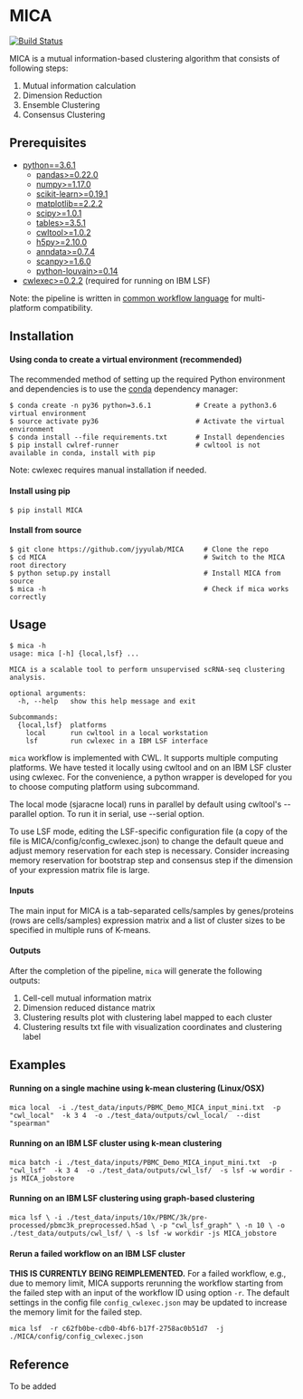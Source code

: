 # MICA
[![Build Status](https://travis-ci.com/jyyulab/MICA.svg?token=HDr9KWz2yFUbD2psHJxJ&branch=master)](https://travis-ci.com/jyyulab/MICA)

MICA is a mutual information-based clustering algorithm that consists of following steps:
1. Mutual information calculation
2. Dimension Reduction
3. Ensemble Clustering
4. Consensus Clustering


## Prerequisites
* [python==3.6.1](https://www.python.org/downloads/)
    * [pandas>=0.22.0](https://pandas.pydata.org/)
    * [numpy>=1.17.0](https://www.scipy.org/scipylib/download.html)
    * [scikit-learn>=0.19.1](http://scikit-learn.org/stable/install.html#)
    * [matplotlib==2.2.2](https://matplotlib.org/users/installing.html)
    * [scipy>=1.0.1](https://www.scipy.org/install.html)
    * [tables>=3.5.1](https://github.com/PyTables/PyTables)
    * [cwltool>=1.0.2](https://github.com/common-workflow-language/cwltool)
    * [h5py>=2.10.0](https://www.h5py.org/)
    * [anndata>=0.7.4](https://anndata.readthedocs.io/en/latest/index.html#)
    * [scanpy>=1.6.0](https://scanpy-tutorials.readthedocs.io/en/latest/index.html)
    * [python-louvain>=0.14](https://github.com/taynaud/python-louvain)
* [cwlexec>=0.2.2](https://github.com/IBMSpectrumComputing/cwlexec) (required for running on IBM LSF)

Note: the pipeline is written in [common workflow language](https://www.commonwl.org/) for multi-platform compatibility.


## Installation
#### Using conda to create a virtual environment (recommended)
The recommended method of setting up the required Python environment and dependencies 
is to use the [conda](https://conda.io/docs/) dependency manager:
```
$ conda create -n py36 python=3.6.1           # Create a python3.6 virtual environment
$ source activate py36                        # Activate the virtual environment
$ conda install --file requirements.txt       # Install dependencies
$ pip install cwlref-runner                   # cwltool is not available in conda, install with pip
```

Note: cwlexec requires manual installation if needed.


#### Install using pip
```
$ pip install MICA
```


#### Install from source
```
$ git clone https://github.com/jyyulab/MICA     # Clone the repo
$ cd MICA                                       # Switch to the MICA root directory
$ python setup.py install                       # Install MICA from source
$ mica -h                                       # Check if mica works correctly
```


## Usage
```
$ mica -h
usage: mica [-h] {local,lsf} ...

MICA is a scalable tool to perform unsupervised scRNA-seq clustering analysis.

optional arguments:
  -h, --help   show this help message and exit

Subcommands:
  {local,lsf}  platforms
    local      run cwltool in a local workstation
    lsf        run cwlexec in a IBM LSF interface
```
`mica` workflow is implemented with CWL. It supports multiple computing platforms. 
We have tested it locally using cwltool and on an IBM LSF cluster using cwlexec. 
For the convenience, a python wrapper is developed for you to choose computing platform 
using subcommand.

The local mode (sjaracne local) runs in parallel by default using cwltool's --parallel option. 
To run it in serial, use --serial option.

To use LSF mode, editing the LSF-specific configuration file (a copy of the file is MICA/config/config_cwlexec.json)
to change the default queue and adjust memory reservation for each step is necessary. Consider 
increasing memory reservation for bootstrap step and consensus step if the dimension of your expression 
matrix file is large.


#### Inputs
The main input for MICA is a tab-separated cells/samples by genes/proteins (rows are cells/samples) expression 
matrix and a list of cluster sizes to be specified in multiple runs of K-means.


#### Outputs
After the completion of the pipeline, `mica` will generate the following outputs:
1. Cell-cell mutual information matrix 
2. Dimension reduced distance matrix 
3. Clustering results plot with clustering label mapped to each cluster
4. Clustering results txt file with visualization coordinates and clustering label


## Examples
#### Running on a single machine using k-mean clustering (Linux/OSX)
`mica local 
-i ./test_data/inputs/PBMC_Demo_MICA_input_mini.txt 
-p "cwl_local" 
-k 3 4 
-o ./test_data/outputs/cwl_local/ 
--dist "spearman"`


#### Running on an IBM LSF cluster using k-mean clustering
`mica batch
-i ./test_data/inputs/PBMC_Demo_MICA_input_mini.txt 
-p "cwl_lsf" 
-k 3 4 
-o ./test_data/outputs/cwl_lsf/ 
-s lsf
-w wordir
-js MICA_jobstore`

#### Running on an IBM LSF clustering using graph-based clustering
`mica lsf \
-i ./test_data/inputs/10x/PBMC/3k/pre-processed/pbmc3k_preprocessed.h5ad \
-p "cwl_lsf_graph" \
-n 10 \
-o ./test_data/outputs/cwl_lsf/ \
-s lsf
-w workdir
-js MICA_jobstore`

#### Rerun a failed workflow on an IBM LSF cluster
**THIS IS CURRENTLY BEING REIMPLEMENTED.** For a failed workflow, e.g., due to memory limit, MICA supports rerunning the workflow starting from the failed step 
with an input of the workflow ID using option `-r`. The default settings in the config file `config_cwlexec.json` may 
be updated to increase the memory limit for the failed step. 

`mica lsf 
-r c62fb0be-cdb0-4bf6-b17f-2758ac0b51d7 
-j ./MICA/config/config_cwlexec.json`


## Reference
To be added
